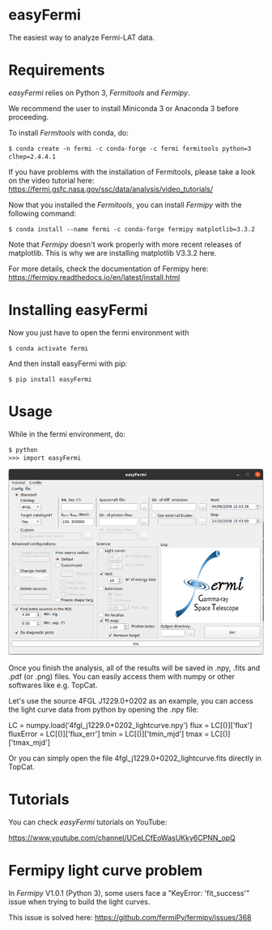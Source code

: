 # easyFermi
The easiest way to analyze Fermi-LAT data.

# Requirements
_easyFermi_ relies on Python 3, _Fermitools_ and _Fermipy_. 

We recommend the user to install Miniconda 3 or Anaconda 3 before proceeding.

To install _Fermitools_ with conda, do:

<pre><code>$ conda create -n fermi -c conda-forge -c fermi fermitools python=3 clhep=2.4.4.1
</code></pre>

If you have problems with the installation of Fermitools, please take a look on the video tutorial here: https://fermi.gsfc.nasa.gov/ssc/data/analysis/video_tutorials/

Now that you installed the _Fermitools_, you can install _Fermipy_ with the following command:

<pre><code>$ conda install --name fermi -c conda-forge fermipy matplotlib=3.3.2
</code></pre>

Note that _Fermipy_ doesn't work properly with more recent releases of matplotlib. This is why we are installing matplotlib V3.3.2 here.

For more details, check the documentation of Fermipy here: https://fermipy.readthedocs.io/en/latest/install.html


# Installing easyFermi

Now you just have to open the fermi environment with

<pre><code>$ conda activate fermi
</code></pre>

And then install easyFermi with pip:

<pre><code>$ pip install easyFermi
</code></pre>

# Usage

While in the fermi environment, do:

<pre><code>$ python
>>> import easyFermi
</code></pre>

![easyFermi main window](/code/images/easyFermiWindow.png "EasyFermi main window")

Once you finish the analysis, all of the results will be saved in .npy, .fits and .pdf (or .png) files.
You can easily access them with numpy or other softwares like e.g. TopCat.

Let's use the source 4FGL J1229.0+0202 as an example, you can access the light curve data from python by opening the .npy file: 

LC = numpy.load('4fgl_j1229.0+0202_lightcurve.npy')
flux = LC[()]['flux']
fluxError = LC[()]['flux_err']
tmin = LC[()]['tmin_mjd']
tmax = LC[()]['tmax_mjd']

Or you can simply open the file 4fgl_j1229.0+0202_lightcurve.fits directly in TopCat.

# Tutorials

You can check _easyFermi_ tutorials on YouTube:

https://www.youtube.com/channel/UCeLCfEoWasUKky6CPNN_opQ

# Fermipy light curve problem

In _Fermipy_ V1.0.1 (Python 3), some users face a "KeyError: 'fit_success'" issue when trying to build the light curves. 

This issue is solved here:
https://github.com/fermiPy/fermipy/issues/368
